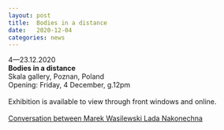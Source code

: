 ```yaml
---
layout: post
title:  Bodies in a distance
date:   2020-12-04
categories: news
---
```


<section markdown="1" class="EN">

4—23.12.2020 <br>
**Bodies in a distance** <br>
Skala gallery, Poznan, Poland <br> 
Opening: Friday, 4 December, g.12pm <br>
<br>
Exhibition is available to view through front windows and online. <br>
<br>
[Conversation between Marek Wasilewski Lada Nakonechna](http://galeriaskala.com/en/bodies-in-the-distance/)

</section>

<section markdown="1" class="UKR">

</section>